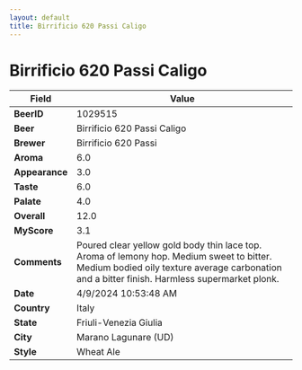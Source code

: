 ```yaml
---
layout: default
title: Birrificio 620 Passi Caligo
---
```


# Birrificio 620 Passi Caligo

| Field         | Value     |
|---------------|-----------|
| **BeerID** | 1029515 |
| **Beer** | Birrificio 620 Passi Caligo |
| **Brewer** | Birrificio 620 Passi |
| **Aroma** | 6.0 |
| **Appearance** | 3.0 |
| **Taste** | 6.0 |
| **Palate** | 4.0 |
| **Overall** | 12.0 |
| **MyScore** | 3.1 |
| **Comments** | Poured clear yellow gold body thin lace top. Aroma of lemony hop. Medium sweet to bitter. Medium bodied oily texture average carbonation and a bitter finish. Harmless supermarket plonk. |
| **Date** | 4/9/2024 10:53:48 AM |
| **Country** | Italy |
| **State** | Friuli-Venezia Giulia |
| **City** | Marano Lagunare &#40;UD&#41; |
| **Style** | Wheat Ale |
